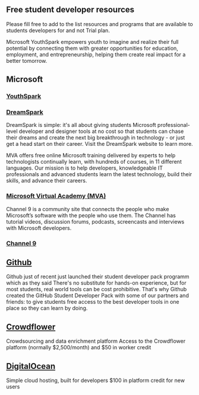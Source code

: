 ## Free student developer resources
Please fill free to add to the list resources and programs that are available to students developers for and not Trial plan.

Microsoft YouthSpark empowers youth to imagine and realize their full potential by connecting 
them with greater opportunities for education, employment, and entrepreneurship, helping them 
create real impact for a better tomorrow. 
## Microsoft

### [YouthSpark](http://youthspark.com)

### [DreamSpark](http://dreamspark.com)
DreamSpark is simple: it's all about giving students Microsoft professional-level developer and designer tools at no cost so that students can chase their dreams and create the next big breakthrough in technology - or just get a head start on their career.
Visit the DreamSpark website to learn more.

MVA offers free online Microsoft training delivered by experts to help technologists continually learn, with hundreds of courses, in 11 different languages. Our mission is to help developers, knowledgeable IT professionals and advanced students learn the latest technology, build their skills, and advance their careers. 
### [Microsoft Virtual Academy (MVA)](http://microsoftvirtualacademy.com)

Channel 9 is a community site that connects the people who make Microsoft’s software with the people who use them.  The Channel has tutorial videos, discussion forums, podcasts, screencasts and interviews with Microsoft developers. 
### [Channel 9](http://channel9.msdn.com)


## [Github](https://education.github.com/pack)
Github just of recent just launched their student developer pack programm which as they said
There's no substitute for hands-on experience, but for most students, real world tools can be cost prohibitive. 
That's why Github created the GitHub Student Developer Pack with some of our partners 
and friends: to give students free access to the best developer tools in one place so they can learn by doing.

## [Crowdflower](http://crowdflower.com)
Crowdsourcing and data enrichment platform
Access to the Crowdflower platform (normally $2,500/month) and $50 in worker credit


## [DigitalOcean](digitalocean.com)
Simple cloud hosting, built for developers
$100 in platform credit for new users
